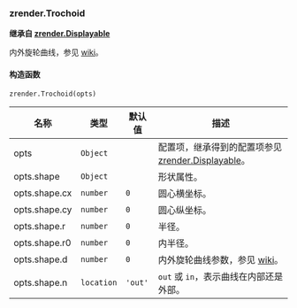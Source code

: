 ---
---

### zrender.Trochoid

**继承自 [zrender.Displayable](#zrenderdisplayable)**

内外旋轮曲线，参见 [wiki](https://en.wikipedia.org/wiki/Trochoid)。

#### 构造函数

`zrender.Trochoid(opts)`

|名称|类型|默认值|描述|
|---|---|---|---|
|opts|`Object`||配置项，继承得到的配置项参见 [zrender.Displayable](#zrenderdisplayable)。|
|opts.shape|`Object`||形状属性。|
|opts.shape.cx|`number`|`0`|圆心横坐标。|
|opts.shape.cy|`number`|`0`|圆心纵坐标。|
|opts.shape.r|`number`|`0`|半径。|
|opts.shape.r0|`number`|`0`|内半径。|
|opts.shape.d|`number`|`0`|内外旋轮曲线参数，参见 [wiki](https://en.wikipedia.org/wiki/Trochoid)。|
|opts.shape.n|`location`|`'out'`|`out` 或 `in`，表示曲线在内部还是外部。|
